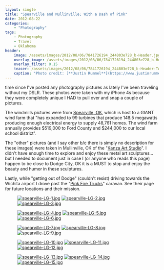 ```yaml
---
layout: single
title: "Spearville and Mullinville; With a Dash of Pink"
date: 2012-08-22
categories:
    - "Photography"
tags:
    - Photography
    - Travel
    - Oklahoma
header:
    image: /assets/images/2012/08/06/7841726194_244803e728_b-Header.jpg
    overlay_image: /assets/images/2012/08/06/7841726194_244803e728_b-Header.jpg
    overlay_filter: 0.15
    teaser: /assets/images/2012/08/06/7841726194_244803e728_b-Header-Twitter.jpg 		# Shrink image to 575 width
    caption: "Photo credit: [**Justin Rummel**](https://www.justinrummel.com)"
---
```


time since I've posted any photography pictures as lately I've been traveling without my DSLR. These photos were taken with my iPhone 4s because they were completely unique I HAD to pull over and snap a couple of pictures.

The windmills pictures were from [Spearville, OK][future-of-spearville], which is host to a GIANT wind farm that "has expanded to 99 turbines that produce 148.5 megawatts producing enough electrical energy to supply 48,761 homes. The wind farm annually provides $519,000 to Ford County and $244,000 to our local school district".

The "other" pictures (and I say other b/c there is simply no description for these images) were taken in Mullinville, OK of the "[Kanza Art Studio][Kanza]". I didn't have enough time to explore and enjoy these metal art sculptures... but I needed to document just in case I (or anyone who reads this page) happen to be close to Dodge City, OK it is a MUST to stop and enjoy the beauty and humor in these sculptures.

Lastly, while "getting out of Dodge" (couldn't resist) driving towards the Wichita airport I drove past the "[Pink Fire Trucks][pinkfiretrucks]" caravan. See their page for future locations and their mission.

<figure class="third">
<a href="{{ site.url }}/assets/images/2012/08/06/spearville-LG-1.jpg"><img src="{{ site.url }}/assets/images/2012/08/06/spearville-SM-1.jpg" title="spearville-LG-1.jpg" /></a>
<a href="{{ site.url }}/assets/images/2012/08/06/spearville-LG-2.jpg"><img src="{{ site.url }}/assets/images/2012/08/06/spearville-SM-2.jpg" title="spearville-LG-2.jpg" /></a>
<a href="{{ site.url }}/assets/images/2012/08/06/spearville-LG-3.jpg"><img src="{{ site.url }}/assets/images/2012/08/06/spearville-SM-3.jpg" title="spearville-LG-3.jpg" /></a>
</figure>
<figure class="third">
<a href="{{ site.url }}/assets/images/2012/08/06/spearville-LG-4.jpg"><img src="{{ site.url }}/assets/images/2012/08/06/spearville-SM-4.jpg" title="spearville-LG-4.jpg" /></a>
<a href="{{ site.url }}/assets/images/2012/08/06/spearville-LG-5.jpg"><img src="{{ site.url }}/assets/images/2012/08/06/spearville-SM-5.jpg" title="spearville-LG-5.jpg" /></a>
<a href="{{ site.url }}/assets/images/2012/08/06/spearville-LG-6.jpg"><img src="{{ site.url }}/assets/images/2012/08/06/spearville-SM-6.jpg" title="spearville-LG-6.jpg" /></a>
</figure>
<figure class="third">
<a href="{{ site.url }}/assets/images/2012/08/06/spearville-LG-7.jpg"><img src="{{ site.url }}/assets/images/2012/08/06/spearville-SM-7.jpg" title="spearville-LG-7.jpg" /></a>
<a href="{{ site.url }}/assets/images/2012/08/06/spearville-LG-8.jpg"><img src="{{ site.url }}/assets/images/2012/08/06/spearville-SM-8.jpg" title="spearville-LG-8.jpg" /></a>
<a href="{{ site.url }}/assets/images/2012/08/06/spearville-LG-9.jpg"><img src="{{ site.url }}/assets/images/2012/08/06/spearville-SM-9.jpg" title="spearville-LG-9.jpg" /></a>
</figure>
<figure class="third">
<a href="{{ site.url }}/assets/images/2012/08/06/spearville-LG-10.jpg"><img src="{{ site.url }}/assets/images/2012/08/06/spearville-SM-10.jpg" title="spearville-LG-10.jpg" /></a>
<a href="{{ site.url }}/assets/images/2012/08/06/spearville-LG-11.jpg"><img src="{{ site.url }}/assets/images/2012/08/06/spearville-SM-11.jpg" title="spearville-LG-11.jpg" /></a>
<a href="{{ site.url }}/assets/images/2012/08/06/spearville-LG-12.jpg"><img src="{{ site.url }}/assets/images/2012/08/06/spearville-SM-12.jpg" title="spearville-LG-12.jpg" /></a>
</figure>
<figure class="third">
<a href="{{ site.url }}/assets/images/2012/08/06/spearville-LG-13.jpg"><img src="{{ site.url }}/assets/images/2012/08/06/spearville-SM-13.jpg" title="spearville-LG-13.jpg" /></a>
<a href="{{ site.url }}/assets/images/2012/08/06/spearville-LG-14.jpg"><img src="{{ site.url }}/assets/images/2012/08/06/spearville-SM-14.jpg" title="spearville-LG-14.jpg" /></a>
<a href="{{ site.url }}/assets/images/2012/08/06/spearville-LG-15.jpg"><img src="{{ site.url }}/assets/images/2012/08/06/spearville-SM-15.jpg" title="spearville-LG-15.jpg" /></a>
</figure>

[future-of-spearville]: http://www.spearville.org/future-of-spearville
[Kanza]: https://www.google.com/search?q=Kanza+Art+Studio
[pinkfiretrucks]: http://pinkfiretrucks.org
